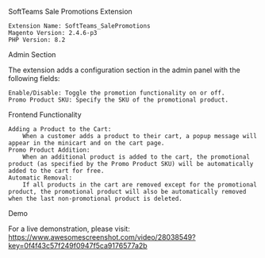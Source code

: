 SoftTeams Sale Promotions Extension

    Extension Name: SoftTeams_SalePromotions
    Magento Version: 2.4.6-p3
    PHP Version: 8.2

Admin Section

The extension adds a configuration section in the admin panel with the following fields:

    Enable/Disable: Toggle the promotion functionality on or off.
    Promo Product SKU: Specify the SKU of the promotional product.

Frontend Functionality

    Adding a Product to the Cart:
        When a customer adds a product to their cart, a popup message will appear in the minicart and on the cart page.
    Promo Product Addition:
        When an additional product is added to the cart, the promotional product (as specified by the Promo Product SKU) will be automatically added to the cart for free.
    Automatic Removal:
        If all products in the cart are removed except for the promotional product, the promotional product will also be automatically removed when the last non-promotional product is deleted.

Demo

For a live demonstration, please visit: https://www.awesomescreenshot.com/video/28038549?key=0f4f43c57f249f0947f5ca9176577a2b